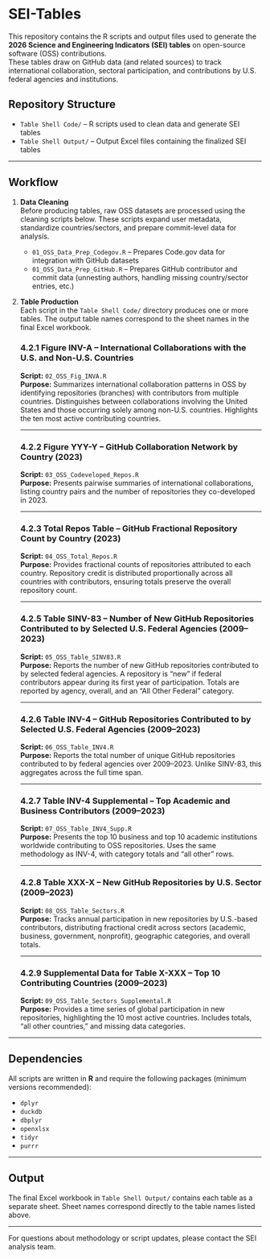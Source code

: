 # SEI-Tables

This repository contains the R scripts and output files used to generate the **2026 Science and Engineering Indicators (SEI) tables** on open-source software (OSS) contributions.  
These tables draw on GitHub data (and related sources) to track international collaboration, sectoral participation, and contributions by U.S. federal agencies and institutions.  

## Repository Structure

- `Table Shell Code/` – R scripts used to clean data and generate SEI tables  
- `Table Shell Output/` – Output Excel files containing the finalized SEI tables  

---

## Workflow

1. **Data Cleaning**  
   Before producing tables, raw OSS datasets are processed using the cleaning scripts below. These scripts expand user metadata, standardize countries/sectors, and prepare commit-level data for analysis.  

   - `01_OSS_Data_Prep_Codegov.R` – Prepares Code.gov data for integration with GitHub datasets  
   - `01_OSS_Data_Prep_GitHub.R` – Prepares GitHub contributor and commit data (unnesting authors, handling missing country/sector entries, etc.)  

2. **Table Production**  
   Each script in the `Table Shell Code/` directory produces one or more tables. The output table names correspond to the sheet names in the final Excel workbook.

   ### 4.2.1 Figure INV-A – International Collaborations with the U.S. and Non-U.S. Countries
   **Script:** `02_OSS_Fig_INVA.R`  
   **Purpose:** Summarizes international collaboration patterns in OSS by identifying repositories (branches) with contributors from multiple countries. Distinguishes between collaborations involving the United States and those occurring solely among non-U.S. countries. Highlights the ten most active contributing countries.  

   ---

   ### 4.2.2 Figure YYY-Y – GitHub Collaboration Network by Country (2023)
   **Script:** `03_OSS_Codeveloped_Repos.R`  
   **Purpose:** Presents pairwise summaries of international collaborations, listing country pairs and the number of repositories they co-developed in 2023.  

   ---

   ### 4.2.3 Total Repos Table – GitHub Fractional Repository Count by Country (2023)
   **Script:** `04_OSS_Total_Repos.R`  
   **Purpose:** Provides fractional counts of repositories attributed to each country. Repository credit is distributed proportionally across all countries with contributors, ensuring totals preserve the overall repository count.  

   ---

   ### 4.2.5 Table SINV-83 – Number of New GitHub Repositories Contributed to by Selected U.S. Federal Agencies (2009–2023)
   **Script:** `05_OSS_Table_SINV83.R`  
   **Purpose:** Reports the number of new GitHub repositories contributed to by selected federal agencies. A repository is “new” if federal contributors appear during its first year of participation. Totals are reported by agency, overall, and an “All Other Federal” category.  

   ---

   ### 4.2.6 Table INV-4 – GitHub Repositories Contributed to by Selected U.S. Federal Agencies (2009–2023)
   **Script:** `06_OSS_Table_INV4.R`  
   **Purpose:** Reports the total number of unique GitHub repositories contributed to by federal agencies over 2009–2023. Unlike SINV-83, this aggregates across the full time span.  

   ---

   ### 4.2.7 Table INV-4 Supplemental – Top Academic and Business Contributors (2009–2023)
   **Script:** `07_OSS_Table_INV4_Supp.R`  
   **Purpose:** Presents the top 10 business and top 10 academic institutions worldwide contributing to OSS repositories. Uses the same methodology as INV-4, with category totals and “all other” rows.  

   ---

   ### 4.2.8 Table XXX-X – New GitHub Repositories by U.S. Sector (2009–2023)
   **Script:** `08_OSS_Table_Sectors.R`  
   **Purpose:** Tracks annual participation in new repositories by U.S.-based contributors, distributing fractional credit across sectors (academic, business, government, nonprofit), geographic categories, and overall totals.  

   ---

   ### 4.2.9 Supplemental Data for Table X-XXX – Top 10 Contributing Countries (2009–2023)
   **Script:** `09_OSS_Table_Sectors_Supplemental.R`  
   **Purpose:** Provides a time series of global participation in new repositories, highlighting the 10 most active countries. Includes totals, “all other countries,” and missing data categories.  

---

## Dependencies

All scripts are written in **R** and require the following packages (minimum versions recommended):  

- `dplyr`  
- `duckdb`  
- `dbplyr`  
- `openxlsx`  
- `tidyr`  
- `purrr`  

---

## Output

The final Excel workbook in `Table Shell Output/` contains each table as a separate sheet. Sheet names correspond directly to the table names listed above.  

---

For questions about methodology or script updates, please contact the SEI analysis team.


